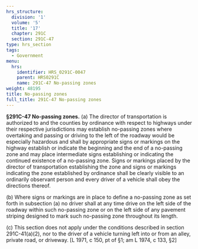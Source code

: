 ```yaml
---
hrs_structure:
  division: '1'
  volume: '5'
  title: '17'
  chapter: 291C
  section: 291C-47
type: hrs_section
tags:
  - Government
menu:
  hrs:
    identifier: HRS_0291C-0047
    parent: HRS0291C
    name: 291C-47 No-passing zones
weight: 48195
title: No-passing zones
full_title: 291C-47 No-passing zones
---
```

**§291C-47 No-passing zones.** (a) The director of transportation is authorized to and the counties by ordinance with respect to highways under their respective jurisdictions may establish no-passing zones where overtaking and passing or driving to the left of the roadway would be especially hazardous and shall by appropriate signs or markings on the highway establish or indicate the beginning and the end of a no-passing zone and may place intermediate signs establishing or indicating the continued existence of a no-passing zone. Signs or markings placed by the director of transportation establishing the zone and signs or markings indicating the zone established by ordinance shall be clearly visible to an ordinarily observant person and every driver of a vehicle shall obey the directions thereof.

(b) Where signs or markings are in place to define a no-passing zone as set forth in subsection (a) no driver shall at any time drive on the left side of the roadway within such no-passing zone or on the left side of any pavement striping designed to mark such no-passing zone throughout its length.

(c) This section does not apply under the conditions described in section 291C-41(a)(2), nor to the driver of a vehicle turning left into or from an alley, private road, or driveway. [L 1971, c 150, pt of §1; am L 1974, c 133, §2]